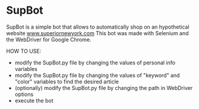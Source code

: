 # SupBot

SupBot is a simple bot that allows to automatically shop on an hypothetical website www.superiornewyork.com This bot was made with Selenium and the WebDriver for Google Chrome.

HOW TO USE:
* modify the SupBot.py file by changing the values of personal info variables 
* modify the SupBot.py file by changing the values of "keyword" and "color" variables to find the desired article
* (optionally) modify the SupBot.py file by changing the path in WebDriver options
* execute the bot
